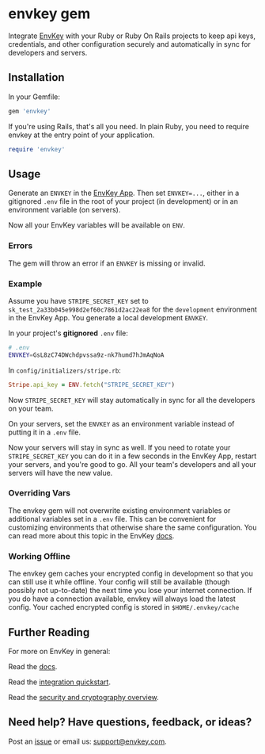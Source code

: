 # envkey gem

Integrate [EnvKey](https://www.envkey.com) with your Ruby or Ruby On Rails projects to keep api keys, credentials, and other configuration securely and automatically in sync for developers and servers.

## Installation

In your Gemfile:

```ruby
gem 'envkey'
```

If you're using Rails, that's all you need. In plain Ruby, you need to require envkey at the entry point of your application.

```ruby
require 'envkey'
```

## Usage

Generate an `ENVKEY` in the [EnvKey App](https://github.com/envkey/envkey-app). Then set `ENVKEY=...`, either in a gitignored `.env` file in the root of your project (in development) or in an environment variable (on servers).

Now all your EnvKey variables will be available on `ENV`.

### Errors

The gem will throw an error if an `ENVKEY` is missing or invalid.

### Example

Assume you have `STRIPE_SECRET_KEY` set to `sk_test_2a33b045e998d2ef60c7861d2ac22ea8` for the `development` environment in the EnvKey App. You generate a local development `ENVKEY`.

In your project's **gitignored** `.env` file:

```bash
# .env
ENVKEY=GsL8zC74DWchdpvssa9z-nk7humd7hJmAqNoA
```

In `config/initializers/stripe.rb`:

```ruby
Stripe.api_key = ENV.fetch("STRIPE_SECRET_KEY")
```

Now `STRIPE_SECRET_KEY` will stay automatically in sync for all the developers on your team.

On your servers, set the `ENVKEY` as an environment variable instead of putting it in a `.env` file.

Now your servers will stay in sync as well. If you need to rotate your `STRIPE_SECRET_KEY` you can do it in a few seconds in the EnvKey App, restart your servers, and you're good to go. All your team's developers and all your servers will have the new value.

### Overriding Vars

The envkey gem will not overwrite existing environment variables or additional variables set in a `.env` file. This can be convenient for customizing environments that otherwise share the same configuration. You can read more about this topic in the EnvKey [docs](https://docs.envkey.com/overriding-envkey-variables.html).

### Working Offline

The envkey gem caches your encrypted config in development so that you can still use it while offline. Your config will still be available (though possibly not up-to-date) the next time you lose your internet connection. If you do have a connection available, envkey will always load the latest config. Your cached encrypted config is stored in `$HOME/.envkey/cache`

## Further Reading

For more on EnvKey in general:

Read the [docs](https://docs.envkey.com).

Read the [integration quickstart](https://docs.envkey.com/integration-quickstart.html).

Read the [security and cryptography overview](https://security.envkey.com).

## Need help? Have questions, feedback, or ideas?

Post an [issue](https://github.com/envkey/envkey-ruby/issues) or email us: [support@envkey.com](mailto:support@envkey.com).

